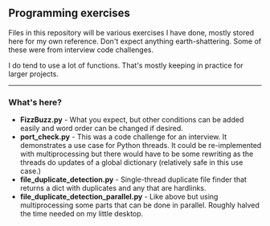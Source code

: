 ## Programming exercises

Files in this repository will be various exercises I have done, mostly stored here for my own reference. Don't expect anything earth-shattering. Some of these were from interview code challenges.

I do tend to use a lot of functions. That's mostly keeping in practice for larger projects.

---

### What's here?
- **FizzBuzz.py** - What you expect, but other conditions can be added easily and word order can be changed if desired.
- **port_check.py** - This was a code challenge for an interview. It demonstrates a use case for Python threads. It could be re-implemented with multiprocessing but there would have to be some rewriting as the threads do updates of a global dictionary (relatively safe in this use case.)
- **file_duplicate_detection.py** - Single-thread duplicate file finder that returns a dict with duplicates and any that are hardlinks.
- **file_duplicate_detection_parallel.py** - Like above but using multiprocessing some parts that can be done in parallel. Roughly halved the time needed on my little desktop.

